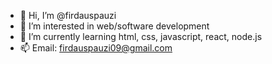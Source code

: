 - 👋 Hi, I’m @firdauspauzi
- 👀 I’m interested in web/software development
- 🌱 I’m currently learning html, css, javascript, react, node.js
- 📫 Email: firdauspauzi09@gmail.com

<!---
firdauspauzi/firdauspauzi is a ✨ special ✨ repository because its `README.md` (this file) appears on your GitHub profile.
You can click the Preview link to take a look at your changes.
--->
